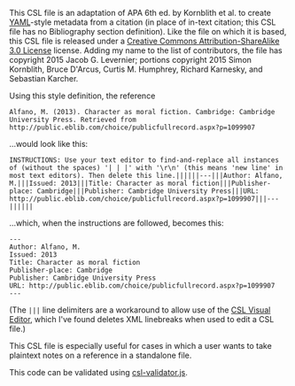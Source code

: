 This CSL file is an adaptation of APA 6th ed. by Kornblith et al. to create [YAML](https://en.wikipedia.org/wiki/YAML "Wikipedia: 'YAML'")-style metadata from a citation (in place of in-text citation; this CSL file has no Bibliography section definition). Like the file on which it is based, this CSL file is released under a [Creative Commons Attribution-ShareAlike 3.0 License](https://creativecommons.org/licenses/by-sa/3.0/ "CC-BY-SA") license. Adding my name to the list of contributors, the file has copyright 2015 Jacob G. Levernier; portions copyright 2015 Simon Kornblith, Bruce D'Arcus, Curtis M. Humphrey, Richard Karnesky, and Sebastian Karcher.

Using this style definition, the reference

`Alfano, M. (2013). Character as moral fiction. Cambridge: Cambridge University Press. Retrieved from http://public.eblib.com/choice/publicfullrecord.aspx?p=1099907`

...would look like this:

```
INSTRUCTIONS: Use your text editor to find-and-replace all instances of (without the spaces) '| | |' with '\r\n' (this means 'new line' in most text editors). Then delete this line.||||||---|||Author: Alfano, M.|||Issued: 2013|||Title: Character as moral fiction|||Publisher-place: Cambridge|||Publisher: Cambridge University Press|||URL: http://public.eblib.com/choice/publicfullrecord.aspx?p=1099907|||---||||||
```

...which, when the instructions are followed, becomes this:

```
---
Author: Alfano, M.
Issued: 2013
Title: Character as moral fiction
Publisher-place: Cambridge
Publisher: Cambridge University Press
URL: http://public.eblib.com/choice/publicfullrecord.aspx?p=1099907
---
```

(The `|||` line delimiters are a workaround to allow use of the [CSL Visual Editor](http://editor.citationstyles.org/ "CSL Visual Editor"), which I've found deletes XML linebreaks when used to edit a CSL file.)

This CSL file is especially useful for cases in which a user wants to take plaintext notes on a reference in a standalone file.

This code can be validated using [csl-validator.js](https://simonster.github.io/csl-validator.js/ "csl-validator.js").
